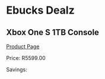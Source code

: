 
# Ebucks Dealz
## Xbox One S 1TB Console
[Product Page](https://www.ebucks.com/web/shop/productSelected.do?prodId=1066186741&catId=1158501552)

Price: R5599.00

Savings: 


	